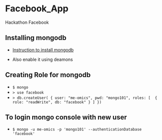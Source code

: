 # Facebook_App
Hackathon Facebook

## Installing mongodb
- [Instruction to install mongodb](https://docs.mongodb.com/manual/tutorial/install-mongodb-on-ubuntu/)

- Also enable it using deamons 

## Creating Role for mongodb
- `$ mongo`
- `> use facebook` 
- `> db.createUser(
  {
    user: "me-omics",
    pwd: "mongo101",
    roles: [ 
             { role: "readWrite", db: "facebook" }
           ]
  })`

## To login mongo console with new user
- `$ mongo -u me-omics -p 'mongo101' --authenticationDatabase 'facebook'`
